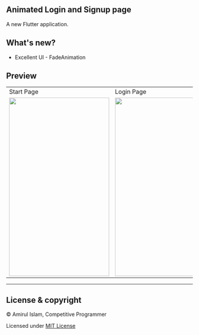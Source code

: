 Animated Login and Signup page
-------------------
A new Flutter application.


## What's new?

- Excellent UI - FadeAnimation


## Preview

<table>
  <tr>
    <td>Start Page</td>
     <td>Login Page</td>
     <td>Signup Page</td>
  </tr>
  <tr>
    <td><img src="https://user-images.githubusercontent.com/35567854/95982662-2f5a2780-0e42-11eb-9655-543238756865.png" width=270 height=480></td>
    <td><img src="https://user-images.githubusercontent.com/35567854/95982673-341edb80-0e42-11eb-89d4-cce88f38471f.png" width=270 height=480></td>
    <td><img src="https://user-images.githubusercontent.com/35567854/95982680-36813580-0e42-11eb-9f6f-4ea33fb1d363.png" width=270 height=480></td>
  </tr>
 </table>

----------

## License & copyright

© Amirul Islam, Competitive Programmer

Licensed under [MIT License](LICENSE)
